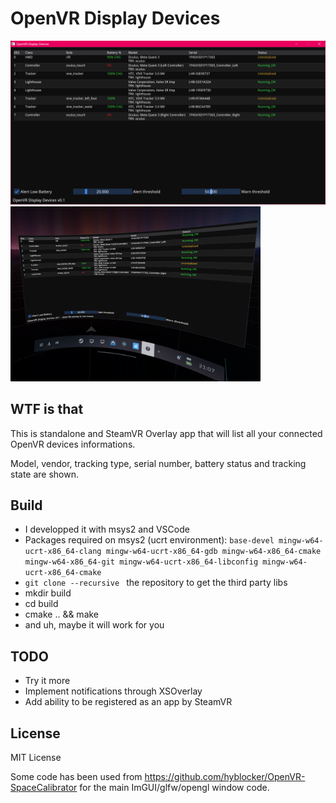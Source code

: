# OpenVR Display Devices

<img src="./screenshot_standalone.png" width="600px"> <img src="./screenshot_steamvr.png" width="400px">

## WTF is that

This is standalone and SteamVR Overlay app that will list all your connected OpenVR devices informations.

Model, vendor, tracking type, serial number, battery status and tracking state are shown.

## Build

- I developped it with msys2 and VSCode
- Packages required on msys2 (ucrt environment): `base-devel mingw-w64-ucrt-x86_64-clang mingw-w64-ucrt-x86_64-gdb mingw-w64-x86_64-cmake mingw-w64-x86_64-git mingw-w64-ucrt-x86_64-libconfig mingw-w64-ucrt-x86_64-cmake`
- `git clone --recursive ` the repository to get the third party libs
- mkdir build
- cd build
- cmake .. && make
- and uh, maybe it will work for you

## TODO

- Try it more
- Implement notifications through XSOverlay
- Add ability to be registered as an app by SteamVR

## License

MIT License

Some code has been used from https://github.com/hyblocker/OpenVR-SpaceCalibrator for the main ImGUI/glfw/opengl window code.
